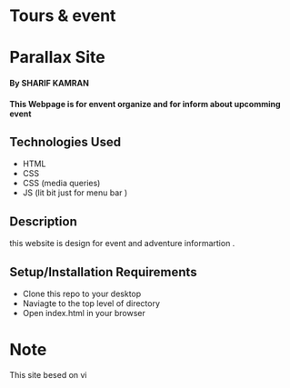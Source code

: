 # Tours & event 


# Parallax Site 

#### By SHARIF KAMRAN

#### This Webpage is for envent organize and for inform  about upcomming event 

## Technologies Used
    

* HTML
* CSS
* CSS (media queries)
* JS (lit bit just for menu bar )

## Description
this website is design for event and adventure informartion .

## Setup/Installation Requirements

* Clone this repo to your desktop
* Naviagte to the top level of directory
* Open index.html in your browser

# Note 
This site besed on vi


